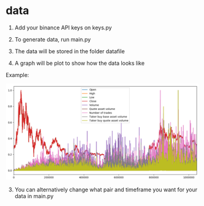 # data

1. Add your binance API keys on keys.py

2. To generate data, run main.py

3. The data will be stored in the folder datafile

4. A graph will be plot to show how the data looks like

Example:

![](https://github.com/MathieuCesbron/data/blob/master/images/Capture2.PNG)

3. You can alternatively change what pair and timeframe you want for your data in main.py
